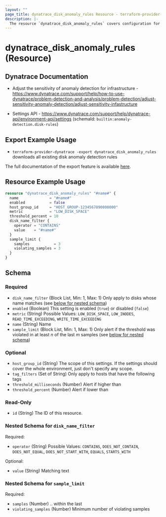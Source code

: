 ```yaml
---
layout: ""
page_title: dynatrace_disk_anomaly_rules Resource - terraform-provider-dynatrace"
description: |-
  The resource `dynatrace_disk_anomaly_rules` covers configuration for disk anomaly detection rules 
---
```


# dynatrace_disk_anomaly_rules (Resource)

## Dynatrace Documentation

- Adjust the sensitivity of anomaly detection for infrastructure - https://www.dynatrace.com/support/help/how-to-use-dynatrace/problem-detection-and-analysis/problem-detection/adjust-sensitivity-anomaly-detection/adjust-sensitivity-infastructure

- Settings API - https://www.dynatrace.com/support/help/dynatrace-api/environment-api/settings (schemaId: `builtin:anomaly-detection.disk-rules`)

## Export Example Usage

- `terraform-provider-dynatrace -export dynatrace_disk_anomaly_rules` downloads all existing disk anomaly detection rules

The full documentation of the export feature is available [here](https://registry.terraform.io/providers/dynatrace-oss/dynatrace/latest/docs/guides/export-v2).

## Resource Example Usage

```terraform
resource "dynatrace_disk_anomaly_rules" "#name#" {
  name              = "#name#"
  enabled           = false
  host_group_id     = "HOST_GROUP-1234567890000000"
  metric            = "LOW_DISK_SPACE"
  threshold_percent = 10
  disk_name_filter {
    operator = "CONTAINS"
    value    = "#name#"
  }
  sample_limit {
    samples           = 3
    violating_samples = 3
  }
}
```

<!-- schema generated by tfplugindocs -->
## Schema

### Required

- `disk_name_filter` (Block List, Min: 1, Max: 1) Only apply to disks whose name matches (see [below for nested schema](#nestedblock--disk_name_filter))
- `enabled` (Boolean) This setting is enabled (`true`) or disabled (`false`)
- `metric` (String) Possible Values: `LOW_DISK_SPACE`, `LOW_INODES`, `READ_TIME_EXCEEDING`, `WRITE_TIME_EXCEEDING`
- `name` (String) Name
- `sample_limit` (Block List, Min: 1, Max: 1) Only alert if the threshold was violated in at least *n* of the last *m* samples (see [below for nested schema](#nestedblock--sample_limit))

### Optional

- `host_group_id` (String) The scope of this settings. If the settings should cover the whole environment, just don't specify any scope.
- `tag_filters` (Set of String) Only apply to hosts that have the following tags
- `threshold_milliseconds` (Number) Alert if higher than
- `threshold_percent` (Number) Alert if lower than

### Read-Only

- `id` (String) The ID of this resource.

<a id="nestedblock--disk_name_filter"></a>
### Nested Schema for `disk_name_filter`

Required:

- `operator` (String) Possible Values: `CONTAINS`, `DOES_NOT_CONTAIN`, `DOES_NOT_EQUAL`, `DOES_NOT_START_WITH`, `EQUALS`, `STARTS_WITH`

Optional:

- `value` (String) Matching text


<a id="nestedblock--sample_limit"></a>
### Nested Schema for `sample_limit`

Required:

- `samples` (Number) .. within the last
- `violating_samples` (Number) Minimum number of violating samples
 